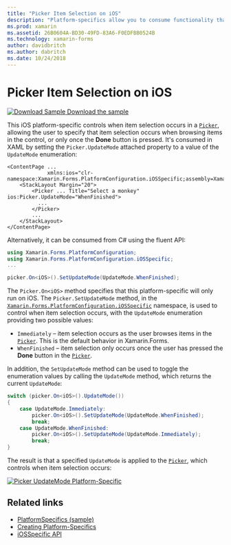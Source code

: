```yaml
---
title: "Picker Item Selection on iOS"
description: "Platform-specifics allow you to consume functionality that's only available on a specific platform, without implementing custom renderers or effects. This article explains how to consume the iOS platform-specific that controls when item selection occurs in a Picker."
ms.prod: xamarin
ms.assetid: 26B0604A-BD30-49FD-83A6-F0EDFBB0524B
ms.technology: xamarin-forms
author: davidbritch
ms.author: dabritch
ms.date: 10/24/2018
---
```


# Picker Item Selection on iOS

[![Download Sample](~/media/shared/download.png) Download the sample](https://developer.xamarin.com/samples/xamarin-forms/UserInterface/PlatformSpecifics/)

This iOS platform-specific controls when item selection occurs in a [`Picker`](xref:Xamarin.Forms.Picker), allowing the user to specify that item selection occurs when browsing items in the control, or only once the **Done** button is pressed. It's consumed in XAML by setting the `Picker.UpdateMode` attached property to a value of the `UpdateMode` enumeration:

```xaml
<ContentPage ...
             xmlns:ios="clr-namespace:Xamarin.Forms.PlatformConfiguration.iOSSpecific;assembly=Xamarin.Forms.Core">
    <StackLayout Margin="20">
        <Picker ... Title="Select a monkey" ios:Picker.UpdateMode="WhenFinished">
          ...
        </Picker>
        ...
    </StackLayout>
</ContentPage>
```

Alternatively, it can be consumed from C# using the fluent API:

```csharp
using Xamarin.Forms.PlatformConfiguration;
using Xamarin.Forms.PlatformConfiguration.iOSSpecific;
...

picker.On<iOS>().SetUpdateMode(UpdateMode.WhenFinished);
```

The `Picker.On<iOS>` method specifies that this platform-specific will only run on iOS. The `Picker.SetUpdateMode` method, in the [`Xamarin.Forms.PlatformConfiguration.iOSSpecific`](xref:Xamarin.Forms.PlatformConfiguration.iOSSpecific) namespace, is used to control when item selection occurs, with the `UpdateMode` enumeration providing two possible values:

- `Immediately` – item selection occurs as the user browses items in the [`Picker`](xref:Xamarin.Forms.Picker). This is the default behavior in Xamarin.Forms.
- `WhenFinished` – item selection only occurs once the user has pressed the **Done** button in the [`Picker`](xref:Xamarin.Forms.Picker).

In addition, the `SetUpdateMode` method can be used to toggle the enumeration values by calling the `UpdateMode` method, which returns the current `UpdateMode`:

```csharp
switch (picker.On<iOS>().UpdateMode())
{
    case UpdateMode.Immediately:
        picker.On<iOS>().SetUpdateMode(UpdateMode.WhenFinished);
        break;
    case UpdateMode.WhenFinished:
        picker.On<iOS>().SetUpdateMode(UpdateMode.Immediately);
        break;
}
```

The result is that a specified `UpdateMode` is applied to the [`Picker`](xref:Xamarin.Forms.Picker), which controls when item selection occurs:

[![](picker-selection-images/picker-updatemode.png "Picker UpdateMode Platform-Specific")](picker-selection-images/picker-updatemode-large.png#lightbox "Picker UpdateMode Platform-Specific")

## Related links

- [PlatformSpecifics (sample)](https://developer.xamarin.com/samples/xamarin-forms/UserInterface/PlatformSpecifics/)
- [Creating Platform-Specifics](~/xamarin-forms/platform/platform-specifics/index.md#creating-platform-specifics)
- [iOSSpecific API](xref:Xamarin.Forms.PlatformConfiguration.iOSSpecific)
